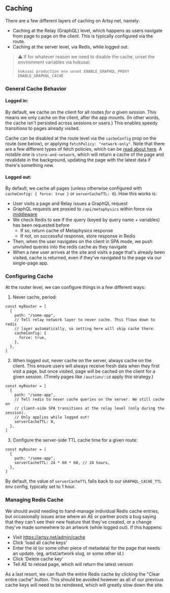 ## Caching

There are a few different layers of caching on Artsy.net, namely:

- Caching at the Relay (GraphQL) level, which happens as users navigate from page to page on the client. This is typically configured via the route.
- Caching at the server level, via Redis, while logged out.

> ⚠️ If for whatever reason we need to disable the cache, unset the environment variables via hokusai: 
> ```
> hokusai production env unset ENABLE_GRAPHQL_PROXY ENABLE_GRAPHQL_CACHE
> ```

### General Cache Behavior

#### Logged in:

By default, we cache on the client for all routes _for a given session_. This means we only cache on the client, after the app mounts. (In other words, the cache isn't persisted across sessions or users.) This enables speedy transitions to pages already visited.

Cache can be disabled at the route level via the `cacheConfig` prop on the route (see below), or applying `fetchPolicy: "network-only"`. Note that there are a few different types of fetch policies, which can be [read about here](https://relay.dev/docs/guided-tour/reusing-cached-data/fetch-policies/). A notable one is `store-and-network`, which will return a cache of the page and revalidate in the background, updating the page with the latest data if there's something new.

#### Logged out:

By default, we cache all pages (unless otherwise configured with `cacheConfig: { force: true }` or `serverCacheTTL: 0`). How this works is:

- User visits a page and Relay issues a GraphQL request
- GraphQL requests are proxied to `/api/metaphysics` within force via [middleware](https://github.com/artsy/force/blob/main/src/Server/middleware/graphqlProxyMiddleware.ts)
- We check Redis to see if the query (keyed by query name + variables) has been requested before
  - If so, return cache of Metaphysics response
  - If not, on successful response, store response in Redis
- Then, when the user navigates on the client in SPA mode, we push unvisited queries into the redis cache as they navigate
- When a new user arrives at the site and visits a page that's already been visited, cache is returned, even if they've navigated to the page via our single-page app.

### Configuring Cache

At the router level, we can configure things in a few different ways:

1. Never cache, period:

```tsx
const myRouter = [
  {
    path: "/some-app",
    // Tell relay network layer to never cache. This flows down to redis
    // layer automatically, so setting here will skip cache there.
    cacheConfig: {
      force: true,
    },
  },
]
```

2. When logged out, never cache on the server, always cache on the client. This ensure users will always receive fresh data when they first visit a page, but once visited, page will be cached on the client for a given session. (Timely pages like `/auction/:id` apply this strategy.)

```tsx
const myRouter = [
  {
    path: "/some-app",
    // Tell redis to never cache queries on the server. We still cache on
    // client-side SPA transitions at the relay level (only during the session).
    // Only applies while logged out!
    serverCacheTTL: 0,
  },
]
```

3. Configure the server-side TTL cache time for a given route:

```tsx
const myRouter = [
  {
    path: "/some-app",
    serverCacheTTL: 24 * 60 * 60, // 24 hours,
  },
]
```

By default, the value of `serverCacheTTL` falls back to our `GRAPHQL_CACHE_TTL` env config, typically set to 1 hour.

### Managing Redis Cache

We should avoid needing to hand-manage individual Redis cache entries, but occasionally issues arise where an AE or partner posts a bug saying that they can't see their new feature that they've created, or a change they've made somewhere to an artwork (while logged out). If this happens:

- Visit https://artsy.net/admin/cache
- Click 'load all cache keys'
- Enter the id (or some other piece of metadata) for the page that needs an update. (eg, artist/artwork slug, or some other id.)
- Click 'Delete cache key'
- Tell AE to reload page, which will return the latest version

As a last resort, we can flush the entire Redis cache by clicking the "Clear entire cache" button. This should be avoided however as all of our previous cache keys will need to be reindexed, which will greatly slow down the site.
